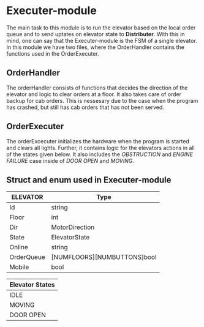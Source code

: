 # Executer-module

The main task to this module is to run the elevator based on the local order queue and to send uptates on elevator state to **Distributer**. With this in mind, one can say that the Executer-module is the FSM of a single elevator. In this module we have two files, where the OrderHandler contains the functions used in the OrderExecuter. 

## OrderHandler
The orderHandler consists of functions that decides the direction of the elevator and logic to clear orders at a floor. It also takes care of order backup for cab orders. This is nessesary due to the case when the program has crashed, but still has cab orders that has not been served.

## OrderExecuter
The orderExcecuter initializes the hardware when the program is started and clears all lights. Further, it contains logic for the elevators actions in all of the states given below. It also includes the *OBSTRUCTION* and *ENGINE FAILURE* case inside of *DOOR OPEN* and *MOVING*.


## Struct and enum used in Executer-module
ELEVATOR        | Type
--------------- | ---------------------------
Id              | string
Floor           | int
Dir             | MotorDirection
State           | ElevatorState
Online          | string
OrderQueue      | [NUMFLOORS][NUMBUTTONS]bool
Mobile          | bool


Elevator States |                     
--------------- |  
IDLE            | 
MOVING          | 
DOOR OPEN       | 



